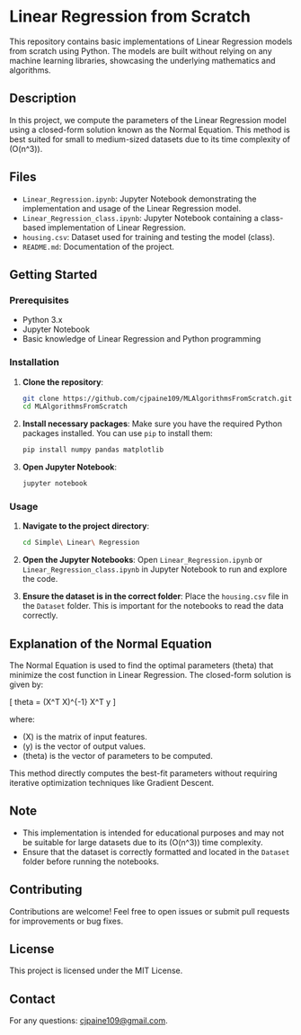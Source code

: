 # Linear Regression from Scratch

This repository contains basic implementations of Linear Regression models from scratch using Python. The models are built without relying on any machine learning libraries, showcasing the underlying mathematics and algorithms.

## Description

In this project, we compute the parameters of the Linear Regression model using a closed-form solution known as the Normal Equation. This method is best suited for small to medium-sized datasets due to its time complexity of \(O(n^3)\).

## Files

- `Linear_Regression.ipynb`: Jupyter Notebook demonstrating the implementation and usage of the Linear Regression model.
- `Linear_Regression_class.ipynb`: Jupyter Notebook containing a class-based implementation of Linear Regression.
- `housing.csv`: Dataset used for training and testing the model (class).
- `README.md`: Documentation of the project.

## Getting Started

### Prerequisites

- Python 3.x
- Jupyter Notebook
- Basic knowledge of Linear Regression and Python programming

### Installation

1. **Clone the repository**:
    ```bash
    git clone https://github.com/cjpaine109/MLAlgorithmsFromScratch.git
    cd MLAlgorithmsFromScratch
    ```

2. **Install necessary packages**:
    Make sure you have the required Python packages installed. You can use `pip` to install them:
    ```bash
    pip install numpy pandas matplotlib
    ```

3. **Open Jupyter Notebook**:
    ```bash
    jupyter notebook
    ```

### Usage

1. **Navigate to the project directory**:
    ```bash
    cd Simple\ Linear\ Regression
    ```

2. **Open the Jupyter Notebooks**:
    Open `Linear_Regression.ipynb` or `Linear_Regression_class.ipynb` in Jupyter Notebook to run and explore the code.

3. **Ensure the dataset is in the correct folder**:
    Place the `housing.csv` file in the `Dataset` folder. This is important for the notebooks to read the data correctly.

## Explanation of the Normal Equation

The Normal Equation is used to find the optimal parameters (theta) that minimize the cost function in Linear Regression. The closed-form solution is given by:

\[
theta = (X^T X)^{-1} X^T y
\]

where:
- \(X\) is the matrix of input features.
- \(y\) is the vector of output values.
- \(theta\) is the vector of parameters to be computed.

This method directly computes the best-fit parameters without requiring iterative optimization techniques like Gradient Descent.

## Note

- This implementation is intended for educational purposes and may not be suitable for large datasets due to its \(O(n^3)\) time complexity.
- Ensure that the dataset is correctly formatted and located in the `Dataset` folder before running the notebooks.

## Contributing

Contributions are welcome! Feel free to open issues or submit pull requests for improvements or bug fixes.

## License

This project is licensed under the MIT License.

## Contact

For any questions: cjpaine109@gmail.com.
